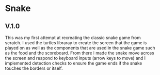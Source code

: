 # Snake

## V.1.0
This was my first attempt at recreating the classic snake game from scratch. I used the turtles libraray to create the screen that the game is played on as well 
as the components that are used in the snake game such as the food and the scoreboard. From there I made the snake move across the screen and respond to keyboard 
inputs (arrow keys to move) and I implemented detection checks to ensure the game ends if the snake touches the borders or itself. 
